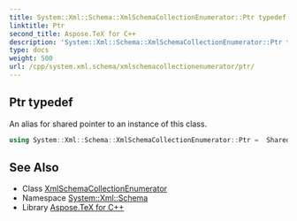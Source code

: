 ```yaml
---
title: System::Xml::Schema::XmlSchemaCollectionEnumerator::Ptr typedef
linktitle: Ptr
second_title: Aspose.TeX for C++
description: 'System::Xml::Schema::XmlSchemaCollectionEnumerator::Ptr typedef. An alias for shared pointer to an instance of this class in C++.'
type: docs
weight: 500
url: /cpp/system.xml.schema/xmlschemacollectionenumerator/ptr/
---
```

## Ptr typedef


An alias for shared pointer to an instance of this class.

```cpp
using System::Xml::Schema::XmlSchemaCollectionEnumerator::Ptr =  SharedPtr<XmlSchemaCollectionEnumerator>
```

## See Also

* Class [XmlSchemaCollectionEnumerator](../)
* Namespace [System::Xml::Schema](../../)
* Library [Aspose.TeX for C++](../../../)
